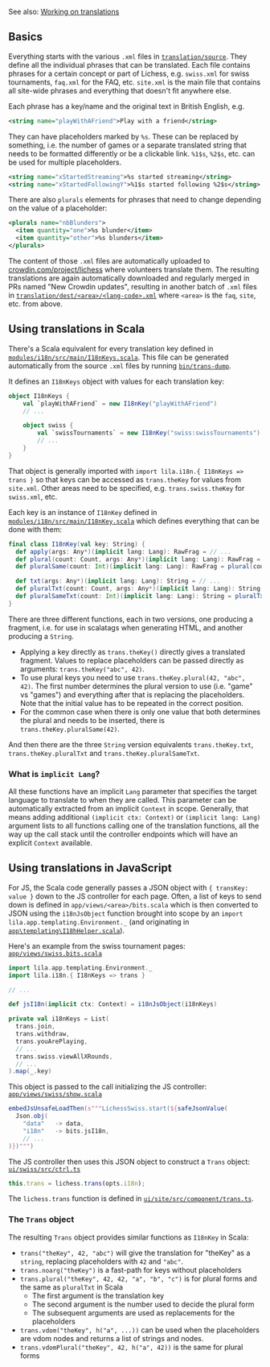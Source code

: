 See also: [Working on translations](https://github.com/lichess-org/lila/wiki/Tips-for-UI,-translations,-insights,-swiss,-accessibility#translations)

## Basics

Everything starts with the various `.xml` files in [`translation/source`](https://github.com/ornicar/lila/tree/master/translation/source). They define all the individual phrases that can be translated. Each file contains phrases for a certain concept or part of Lichess, e.g. `swiss.xml` for swiss tournaments, `faq.xml` for the FAQ, etc. `site.xml` is the main file that contains all site-wide phrases and everything that doesn't fit anywhere else.

Each phrase has a key/name and the original text in British English, e.g.

```xml
<string name="playWithAFriend">Play with a friend</string>
```

They can have placeholders marked by `%s`. These can be replaced by something, i.e. the number of games or a separate translated string that needs to be formatted differently or be a clickable link. `%1$s`, `%2$s`, etc. can be used for multiple placeholders.

```xml
<string name="xStartedStreaming">%s started streaming</string>
<string name="xStartedFollowingY">%1$s started following %2$s</string>
```

There are also `plurals` elements for phrases that need to change depending on the value of a placeholder:

```xml
<plurals name="nbBlunders">
  <item quantity="one">%s blunder</item>
  <item quantity="other">%s blunders</item>
</plurals>
```

The content of those `.xml` files are automatically uploaded to [crowdin.com/project/lichess](http://crowdin.com/project/lichess) where volunteers translate them. The resulting translations are again automatically downloaded and regularly merged in PRs named "New Crowdin updates", resulting in another batch of `.xml` files in [`translation/dest/<area>/<lang-code>.xml`](https://github.com/ornicar/lila/tree/master/translation/dest) where `<area>` is the `faq`, `site`, etc. from above.

## Using translations in Scala

There's a Scala equivalent for every translation key defined in [`modules/i18n/src/main/I18nKeys.scala`](https://github.com/ornicar/lila/tree/master/modules/i18n/src/main/I18nKeys.scala). This file can be generated automatically from the source `.xml` files by running [`bin/trans-dump`](https://github.com/lichess-org/lila/blob/master/bin/trans-dump).

It defines an `I18nKeys` object with values for each translation key:

```scala
object I18nKeys {
    val `playWithAFriend` = new I18nKey("playWithAFriend")
    // ...

    object swiss {
        val `swissTournaments` = new I18nKey("swiss:swissTournaments")
        // ...
    }
}
```

That object is generally imported with `import lila.i18n.{ I18nKeys => trans }` so that keys can be accessed as `trans.theKey` for values from `site.xml`. Other areas need to be specified, e.g. `trans.swiss.theKey` for `swiss.xml`, etc.

Each key is an instance of `I18nKey` defined in [`modules/i18n/src/main/I18nKey.scala`](https://github.com/ornicar/lila/tree/master/modules/i18n/src/main/I18nKey.scala) which defines everything that can be done with them:

```scala
final class I18nKey(val key: String) {
  def apply(args: Any*)(implicit lang: Lang): RawFrag = // ...
  def plural(count: Count, args: Any*)(implicit lang: Lang): RawFrag = // ...
  def pluralSame(count: Int)(implicit lang: Lang): RawFrag = plural(count, count)

  def txt(args: Any*)(implicit lang: Lang): String = // ...
  def pluralTxt(count: Count, args: Any*)(implicit lang: Lang): String = // ...
  def pluralSameTxt(count: Int)(implicit lang: Lang): String = pluralTxt(count, count)
}
```

There are three different functions, each in two versions, one producing a fragment, i.e. for use in scalatags when generating HTML, and another producing a `String`.

* Applying a key directly as `trans.theKey()` directly gives a translated fragment. Values to replace placeholders can be passed directly as arguments: `trans.theKey("abc", 42)`.
* To use plural keys you need to use `trans.theKey.plural(42, "abc", 42)`. The first number determines the plural version to use  (i.e. "game" vs "games") and everything after that is replacing the placeholders. Note that the initial value has to be repeated in the correct position.
* For the common case when there is only one value that both determines the plural and needs to be inserted, there is `trans.theKey.pluralSame(42)`.

And then there are the three `String` version equivalents `trans.theKey.txt`, `trans.theKey.pluralTxt` and `trans.theKey.pluralSameTxt`.

### What is `implicit Lang`?

All these functions have an implicit `Lang` parameter that specifies the target language to translate to when they are called. This parameter can be automatically extracted from an implicit `Context` in scope. Generally, that means adding additional `(implicit ctx: Context)` or `(implicit lang: Lang)` argument lists to all functions calling one of the translation functions, all the way up the call stack until the controller endpoints which will have an explicit `Context` available.

## Using translations in JavaScript

For JS, the Scala code generally passes a JSON object with `{ transKey: value }` down to the JS controller for each page. Often, a list of keys to send down is defined in `app/views/<area>/bits.scala` which is then converted to JSON using the `i18nJsObject` function brought into scope by an `import lila.app.templating.Environment._` (and originating in [`app\templating\I18hHelper.scala`](https://github.com/ornicar/lila/blob/master/app/templating/I18hHelper.scala)).

Here's an example from the swiss tournament pages: [`app/views/swiss.bits.scala`](https://github.com/ornicar/lila/blob/df603a006982f3cdbc0f655f12834922b6ec78dd/app/views/swiss/bits.scala#L84)

```scala
import lila.app.templating.Environment._
import lila.i18n.{ I18nKeys => trans }

// ...

def jsI18n(implicit ctx: Context) = i18nJsObject(i18nKeys)

private val i18nKeys = List(
  trans.join,
  trans.withdraw,
  trans.youArePlaying,
  // ...
  trans.swiss.viewAllXRounds,
  // ...
).map(_.key)
```

This object is passed to the call initializing the JS controller: [`app/views/swiss/show.scala`](https://github.com/ornicar/lila/blob/df603a006982f3cdbc0f655f12834922b6ec78dd/app/views/swiss/show.scala#L39)

```scala
embedJsUnsafeLoadThen(s"""LichessSwiss.start(${safeJsonValue(
  Json.obj(
    "data"   -> data,
    "i18n"   -> bits.jsI18n,
    // ...
)})""")
```

The JS controller then uses this JSON object to construct a `Trans` object: [`ui/swiss/src/ctrl.ts`](https://github.com/ornicar/lila/blob/df603a006982f3cdbc0f655f12834922b6ec78dd/ui/swiss/src/ctrl.ts#L24)

```js
this.trans = lichess.trans(opts.i18n);
```

The `lichess.trans` function is defined in [`ui/site/src/component/trans.ts`](https://github.com/ornicar/lila/blob/df603a006982f3cdbc0f655f12834922b6ec78dd/ui/site/src/component/trans.ts#L23).

### The `Trans` object

The resulting `Trans` object provides similar functions as `I18nKey` in Scala:

* `trans("theKey", 42, "abc")` will give the translation for "theKey" as a `string`, replacing placeholders with `42` and `"abc"`.
* `trans.noarg("theKey")` is a fast-path for keys without placeholders
* `trans.plural("theKey", 42, 42, "a", "b", "c")` is for plural forms and the same as `pluralTxt` in Scala
  * The first argument is the translation key
  * The second argument is the number used to decide the plural form
  * The subsequent arguments are used as replacements for the placeholders
* `trans.vdom("theKey", h("a", ...))` can be used when the placeholders are vdom nodes and returns a list of strings and nodes.
* `trans.vdomPlural("theKey", 42, h("a", 42))` is the same for plural forms